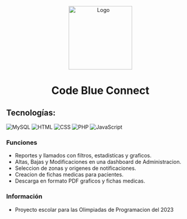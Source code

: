 <p align="center">
  <img src="https://raw.githubusercontent.com/zhren-byte/code-blue-connect/master/assets/favicon.ico" alt="Logo" height=170>
</p>
<h1 align="center"> Code Blue Connect</h1>

## Tecnologías:
![MySQL](https://img.shields.io/badge/MySQL-4479A1?style=for-the-badge&logo=mysql&logoColor=white&labelColor=101010)
![HTML](https://img.shields.io/badge/HTML-E34F26?style=for-the-badge&logo=html5&logoColor=white&labelColor=101010)
![CSS](https://img.shields.io/badge/CSS-1572B6?style=for-the-badge&logo=css3&logoColor=white&labelColor=101010)
![PHP](https://img.shields.io/badge/PHP-777BB4?style=for-the-badge&logo=php&logoColor=white&labelColor=101010)
![JavaScript](https://img.shields.io/badge/JavaScript-F7DF1E?style=for-the-badge&logo=javascript&logoColor=white&labelColor=101010)

### Funciones
- Reportes y llamados con filtros, estadisticas y graficos.
- Altas, Bajas y Modificaciones en una dashboard de Administracion.
- Seleccion de zonas y origenes de notificaciones.
- Creacion de fichas medicas para pacientes.
- Descarga en formato PDF graficos y fichas medicas.
### Información
- Proyecto escolar para las Olimpiadas de Programacion del 2023